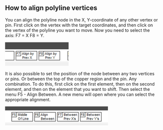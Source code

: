 ## How to align polyline vertices

You can align the polyline node in the X, Y-coordinate of any other vertex or pin. First click on the vertex with the target coordinates, and then click on the vertex of the polyline you want to move. Now you need to select the axis: F7 = X F8 = Y. 

![How to align polyline vertices](pictures/align_bo1.png)

It is also possible to set the position of the node between any two vertices or pins. Or between the top of the copper region and the pin. Any combination. To do this, first click on the first element, then on the second element, and then on the element that you want to shift. Then select the menu F5 - Align Between. A new menu will open where you can select the appropriate alignment.

![How to align polyline vertices](pictures/align_bo2.png)
